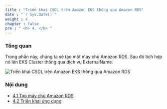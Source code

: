 ```yaml
---
title : "Triển khai CSDL trên Amazon EKS thông qua Amazon RDS"
date : "`r Sys.Date()`"
weight : 4
chapter : false
pre : " <b> 4. </b> "
---
```

### Tổng quan

Trong phần này, chúng ta sẽ tạo một máy chủ Amazon RDS. Sau đó tích hợp nó lên EKS Cluster thông qua dịch vụ ExternalName.

![Triển khai CSDL trên Amazon EKS thông qua Amazon RDS](../../images/4.eksdbwithrds/eksrdsmysql.png?pc=60pt)

### Nội dung

+ [4.1 Tạo máy chủ Amazon RDS](../4-eksdbwithrds/4.1-createrdsdb/)
+ [4.2 Triển khai ứng dụng](../4-eksdbwithrds/4.2-deployapp/)